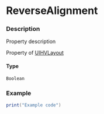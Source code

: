 # ReverseAlignment
### Description
Property description

Property of [UIHVLayout](/classes/UIHVLayout/)

#### Type
`Boolean`

### Example
```lua
print("Example code")
```
